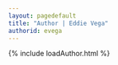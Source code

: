 ```yaml
---
layout: pagedefault
title: "Author | Eddie Vega"
authorid: evega
---
```

{% include loadAuthor.html %}